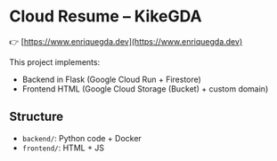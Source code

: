 # Cloud Resume – KikeGDA

👉 [https://www.enriquegda.dev](https://www.enriquegda.dev)

This project implements:

- Backend in Flask (Google Cloud Run + Firestore)
- Frontend HTML (Google Cloud Storage (Bucket) + custom domain)

## Structure

- `backend/`: Python code + Docker
- `frontend/`: HTML + JS
